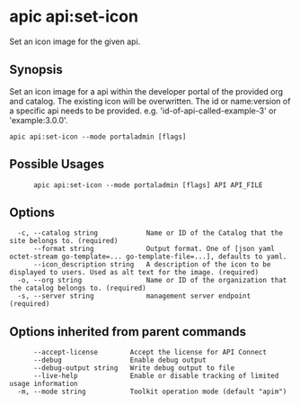 # apic api:set-icon

Set an icon image for the given api.

## Synopsis

Set an icon image for a api within the developer portal of the provided org and catalog. The existing icon will be overwritten. The id or name:version of a specific api needs to be provided. e.g. 'id-of-api-called-example-3' or 'example:3.0.0'.

```
apic api:set-icon --mode portaladmin [flags]
```

## Possible Usages

```
      apic api:set-icon --mode portaladmin [flags] API API_FILE
```

## Options

```
  -c, --catalog string            Name or ID of the Catalog that the site belongs to. (required)
      --format string             Output format. One of [json yaml octet-stream go-template=... go-template-file=...], defaults to yaml.
      --icon_description string   A description of the icon to be displayed to users. Used as alt text for the image. (required)
  -o, --org string                Name or ID of the organization that the catalog belongs to. (required)
  -s, --server string             management server endpoint (required)
```

## Options inherited from parent commands

```
      --accept-license        Accept the license for API Connect
      --debug                 Enable debug output
      --debug-output string   Write debug output to file
      --live-help             Enable or disable tracking of limited usage information
  -m, --mode string           Toolkit operation mode (default "apim")
```
